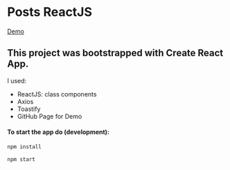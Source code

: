 # Posts ReactJS
[Demo](https://postsreactjs.netlify.app//)


## This project was bootstrapped with Create React App.

I used:

- ReactJS: class components
- Axios
- Toastify
- GitHub Page for Demo

#### To start the app do (development):

```sh
npm install
```

```sh
npm start
```
